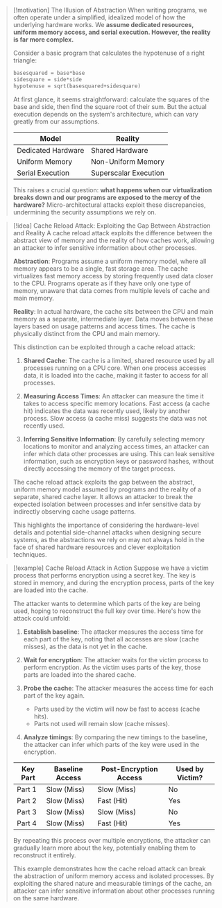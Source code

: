> [!motivation] The Illusion of Abstraction
> When writing programs, we often operate under a simplified, idealized model of how the underlying hardware works. We **assume dedicated resources, uniform memory access, and serial execution. However, the reality is far more complex.** 
> 
> Consider a basic program that calculates the hypotenuse of a right triangle:
> 
> ```python
> basesquared = base*base
> sidesquare = side*side
> hypotenuse = sqrt(basesquared+sidesquare)
> ```
>
> At first glance, it seems straightforward: calculate the squares of the base and side, then find the square root of their sum. But the actual execution depends on the system's architecture, which can vary greatly from our assumptions.
>
> | Model     | Reality      |
> | --------- | ------------ |
> | Dedicated Hardware | Shared Hardware |
> | Uniform Memory     | Non-Uniform Memory |
> | Serial Execution   | Superscalar Execution |
> 
> This raises a crucial question: **what happens when our virtualization breaks down and our programs are exposed to the mercy of the hardware?** Micro-architectural attacks exploit these discrepancies, undermining the security assumptions we rely on.

> [!idea] Cache Reload Attack: Exploiting the Gap Between Abstraction and Reality
> A cache reload attack exploits the difference between the abstract view of memory and the reality of how caches work, allowing an attacker to infer sensitive information about other processes.
>
> **Abstraction**: Programs assume a uniform memory model, where all memory appears to be a single, fast storage area. The cache virtualizes fast memory access by storing frequently used data closer to the CPU. Programs operate as if they have only one type of memory, unaware that data comes from multiple levels of cache and main memory.
>
> **Reality**: In actual hardware, the cache sits between the CPU and main memory as a separate, intermediate layer. Data moves between these layers based on usage patterns and access times. The cache is physically distinct from the CPU and main memory.
>
> This distinction can be exploited through a cache reload attack:
>
> 1. **Shared Cache**: The cache is a limited, shared resource used by all processes running on a CPU core. When one process accesses data, it is loaded into the cache, making it faster to access for all processes.
>
> 2. **Measuring Access Times**: An attacker can measure the time it takes to access specific memory locations. Fast access (a cache hit) indicates the data was recently used, likely by another process. Slow access (a cache miss) suggests the data was not recently used.
>
> 3. **Inferring Sensitive Information**: By carefully selecting memory locations to monitor and analyzing access times, an attacker can infer which data other processes are using. This can leak sensitive information, such as encryption keys or password hashes, without directly accessing the memory of the target process.
>
> The cache reload attack exploits the gap between the abstract, uniform memory model assumed by programs and the reality of a separate, shared cache layer. It allows an attacker to break the expected isolation between processes and infer sensitive data by indirectly observing cache usage patterns.
>
> This highlights the importance of considering the hardware-level details and potential side-channel attacks when designing secure systems, as the abstractions we rely on may not always hold in the face of shared hardware resources and clever exploitation techniques.


> [!example] Cache Reload Attack in Action
> Suppose we have a victim process that performs encryption using a secret key. The key is stored in memory, and during the encryption process, parts of the key are loaded into the cache.
>
> The attacker wants to determine which parts of the key are being used, hoping to reconstruct the full key over time. Here's how the attack could unfold:
>
> 1. **Establish baseline**: The attacker measures the access time for each part of the key, noting that all accesses are slow (cache misses), as the data is not yet in the cache.
>
> 2. **Wait for encryption**: The attacker waits for the victim process to perform encryption. As the victim uses parts of the key, those parts are loaded into the shared cache.
>
> 3. **Probe the cache**: The attacker measures the access time for each part of the key again.
>    - Parts used by the victim will now be fast to access (cache hits).
>    - Parts not used will remain slow (cache misses).
>
> 4. **Analyze timings**: By comparing the new timings to the baseline, the attacker can infer which parts of the key were used in the encryption.
>
> | Key Part | Baseline Access | Post-Encryption Access | Used by Victim? |
> |----------|-----------------|------------------------|-----------------|
> | Part 1   | Slow (Miss)     | Slow (Miss)            | No              |
> | Part 2   | Slow (Miss)     | Fast (Hit)             | Yes             |
> | Part 3   | Slow (Miss)     | Slow (Miss)            | No              |
> | Part 4   | Slow (Miss)     | Fast (Hit)             | Yes             |
>
> By repeating this process over multiple encryptions, the attacker can gradually learn more about the key, potentially enabling them to reconstruct it entirely.
>
> This example demonstrates how the cache reload attack can break the abstraction of uniform memory access and isolated processes. By exploiting the shared nature and measurable timings of the cache, an attacker can infer sensitive information about other processes running on the same hardware.

